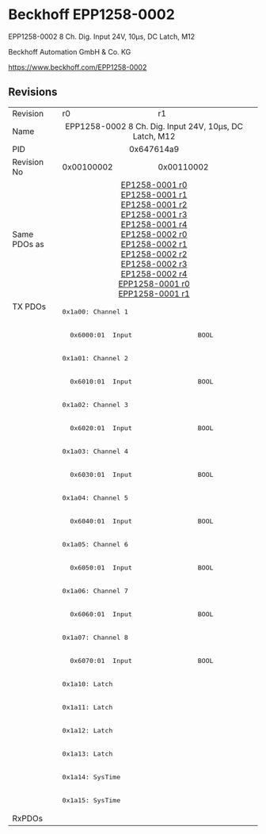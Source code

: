 # Beckhoff EPP1258-0002

EPP1258-0002 8 Ch. Dig. Input 24V, 10µs, DC Latch, M12

Beckhoff Automation GmbH & Co. KG

https://www.beckhoff.com/EPP1258-0002

## Revisions
<table>
<tr>
<td>Revision</td>
<td>r0</td>
<td>r1</td>
</tr>
<tr>
<td>Name</td>
<td colspan=2 align="center">EPP1258-0002 8 Ch. Dig. Input 24V, 10µs, DC Latch, M12</td>
</tr>
<tr>
<td>PID</td>
<td colspan=2 align="center">0x647614a9</td>
</tr>
<tr>
<td>Revision No</td>
<td>0x00100002</td>
<td>0x00110002</td>
</tr>
<tr>
<td>Same PDOs as</td>
<td colspan=2 align="center"><a href="EP1258-0001.md">EP1258-0001 r0</a><br/><a href="EP1258-0001.md">EP1258-0001 r1</a><br/><a href="EP1258-0001.md">EP1258-0001 r2</a><br/><a href="EP1258-0001.md">EP1258-0001 r3</a><br/><a href="EP1258-0001.md">EP1258-0001 r4</a><br/><a href="EP1258-0002.md">EP1258-0002 r0</a><br/><a href="EP1258-0002.md">EP1258-0002 r1</a><br/><a href="EP1258-0002.md">EP1258-0002 r2</a><br/><a href="EP1258-0002.md">EP1258-0002 r3</a><br/><a href="EP1258-0002.md">EP1258-0002 r4</a><br/><a href="EPP1258-0001.md">EPP1258-0001 r0</a><br/><a href="EPP1258-0001.md">EPP1258-0001 r1</a></td>
</tr>
<tr>
<td rowspan=22 valign=top>TX PDOs</td>
<td colspan=2 align="left"><pre>0x1a00: Channel 1</pre></td>
<td></td>
</tr>
<tr>
<td colspan=2 align="left"><pre>  0x6000:01  Input                 BOOL</pre></td>
</tr>
<tr>
<td colspan=2 align="left"><pre>0x1a01: Channel 2</pre></td>
</tr>
<tr>
<td colspan=2 align="left"><pre>  0x6010:01  Input                 BOOL</pre></td>
</tr>
<tr>
<td colspan=2 align="left"><pre>0x1a02: Channel 3</pre></td>
</tr>
<tr>
<td colspan=2 align="left"><pre>  0x6020:01  Input                 BOOL</pre></td>
</tr>
<tr>
<td colspan=2 align="left"><pre>0x1a03: Channel 4</pre></td>
</tr>
<tr>
<td colspan=2 align="left"><pre>  0x6030:01  Input                 BOOL</pre></td>
</tr>
<tr>
<td colspan=2 align="left"><pre>0x1a04: Channel 5</pre></td>
</tr>
<tr>
<td colspan=2 align="left"><pre>  0x6040:01  Input                 BOOL</pre></td>
</tr>
<tr>
<td colspan=2 align="left"><pre>0x1a05: Channel 6</pre></td>
</tr>
<tr>
<td colspan=2 align="left"><pre>  0x6050:01  Input                 BOOL</pre></td>
</tr>
<tr>
<td colspan=2 align="left"><pre>0x1a06: Channel 7</pre></td>
</tr>
<tr>
<td colspan=2 align="left"><pre>  0x6060:01  Input                 BOOL</pre></td>
</tr>
<tr>
<td colspan=2 align="left"><pre>0x1a07: Channel 8</pre></td>
</tr>
<tr>
<td colspan=2 align="left"><pre>  0x6070:01  Input                 BOOL</pre></td>
</tr>
<tr>
<td colspan=2 align="left"><pre>0x1a10: Latch</pre></td>
</tr>
<tr>
<td colspan=2 align="left"><pre>0x1a11: Latch</pre></td>
</tr>
<tr>
<td colspan=2 align="left"><pre>0x1a12: Latch</pre></td>
</tr>
<tr>
<td colspan=2 align="left"><pre>0x1a13: Latch</pre></td>
</tr>
<tr>
<td colspan=2 align="left"><pre>0x1a14: SysTime</pre></td>
</tr>
<tr>
<td colspan=2 align="left"><pre>0x1a15: SysTime</pre></td>
</tr>
<tr>
<td>RxPDOs</td>
<td colspan=2 align="left"></td>
</tr>
</table>
